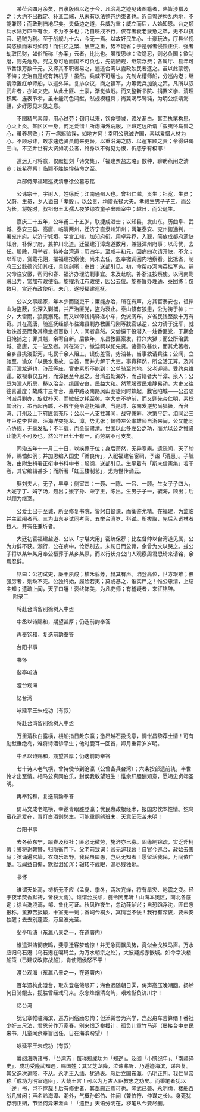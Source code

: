 <!-- { "loadSidebar": true } -->
　　某莅台四月余矣，自隶版图以迄于今，凡治乱之迹见诸图籍者，略皆涉猎及之；大约不出戡定、补苴二端，从未有以法整齐约束者也。近自粤逆构乱内地，不能兼顾；而政刑扫地尽矣。夫备边之道，兵威为重；威立而后，人始知恩。台之额兵水陆万四千有余，不为不多也；乃自班戍不行，仅存者衰老疲惫之卒，无不以抗官、通贼为利。至于战舰九十六，今无一焉。以故奸民生心、士豪玩法，厅县坐视其恣横而末可如何！而供亿之繁、酬应之重，势不能省；于是弱者侵蚀正供、强者劫取民财，如俗所称「办案」云者，比比也。夙夜思维：欲隐忍，则必负国；欲刮磨，则先危身。究之身可危而国不可负也，先裁陋规，继禁浮费；各属厅、县年可节番银万数千元。又择其不职者易之，逋逃台湾以蠹政殃民者逐之。虽以此蒙谤，不悔；吏治自是或有转机乎！虽然，兵威不可缓也。先制龙槽师船，分巡内港；继请添置红单师船，以巡外洋。复排众议，商之镇军，力筹裁兵加饷之策。凡所以驭武弁者，亦如文吏。从此土匪、土豪，渐觉敛戢。而又整新书院、捐置义学、清理积案、旌表节孝，虽未能润色鸿猷，然规模粗具；尚冀竭尽驽钝，为明公绥靖海疆，少纡愿见末见之意。

　　不图精气素薄，用心过劳；旬月以来，饮食顿减，须发渐白。甚至执笔构思，心火上炎。某区区一身，何足爱惜！所虑海外荒服，正班定远所谓「蛮夷怀鸟兽之心，虽养易败」；万一病躯贻误，如地方何！幸明公忠诚许国，素以爱惜人材为心。不顾忌讳，敢求速选贤员前来更替，以重沿海之防、以逭东顾之责；令得进谒三山，不至并世有大贤如明公者，终身以不得见为恨，忻感宁有极耶！

　　道远无可将意，仅献拙刻「诗文集」、「福建票盐志略」数种，聊助燕闲之清览；统希亮察！临颖不胜悚惶待命之至。

　　兵部侍郎福建巡抚清惠徐公墓志铭

　　公讳宗干，字树人，姓徐氏；江南通州人也。曾祖仁滋，贡生；祖宽，生员；父蔚，生员，乡人谥曰「孝毅」。以公贵，均赠光禄大夫。孝毅生男子子三，而公为长。将娩时，叔祖母王太孺人夜梦绿衣童子出暗室中；越日，而公诞生。

　　嘉庆二十五年，公年甫二十五岁，联捷成进士；以知县，发山东。历曲阜、武城、泰安三县、高唐、临清两州，迁济宁直隶州知州；两兼泰安、兖州俯通判，一署兖州府。以济宁城垣、学宫工竣，加知府衔。用卓异荐，入觐，简放成都府遗缺知府，补保宁府，兼护川北道。迁福建汀漳龙道数月，兼摄漳州府事；以母忧，去任。服除，用举者，特补台湾道；历四年。至咸丰初元，因病四次请开缺，不允；以军功，赏戴花翎，擢福建按察使。尚未去任，忽奉檄调回内地察看。比抵省，制府王公懿德询知其枉，具疏剖晰；奉旨：送部引见。初，命帮办河南英桂军务。嗣又命往安徽，帮同和春、福济办理防剿事宜。未及赴皖，补浙江按察使。以河南剿贼出力，赏加布政使衔。旋擢浙江布政使，因公去位。旋奉旨办理通、泰团练；仅数月，赏还布政使衔。未几，遂授福建巡抚。

　　公以文事起家，年本少而饶吏干；廉能办治，所在有声。方其官泰安也，徂徕山为盗薮，公深入剿捕，并严治匪党，盗为衰止。泰山倏有狼患，公为祷于神；一夕，大雷雨，狼竟溺死。而又以俸钱捐驿递小车，免派阔布，岁省民钱至数十万有奇。其在高唐，随巡抚经额布往潍县剿办教匪马刚等戕官谋逆，公力请于抚军，就地诛首恶而免其缘坐者百数十人；闻者翕然。又尝遴干役潜入一炷香匪党，于期会日掩捕之；罪其魁，余宥自新。后数年，东昌教匪案发，将兴大狱；而公所治武城、高唐，无一波及者。其在济宁，撤淫祠以祀先贤。诸善政甚伙，而其尤著者，金乡县挑浚彭河，屯民千余人阻工，误伤差官，势汹甚，当事欲请兵往；公闻，立驰至，谕众「以畏水患故」自首，而并力解于大吏，事竟释然，所全活无算。及其官汀漳龙道也，浒茂等庄，官吏素所不能到；公单骑至其地，父老迎谒，受约束维谨。故视事仅五月，而漳民至今思之。台湾虽处海外，而占籍者大半漳、泉人；公既为漳人所思，移以治台。缉匪安良，民益大和。然荒服蛮民难静易动，大吏又往往喜遥度；故咸丰三年台、嘉中路及南路凤山匪徒同时蜂起，戕官陷城——公虽随时派兵剿办，旋就扑灭，而撤任之耗至矣。幸大吏不护前，而又逢先帝仁明，素稔其治行，虽再起再踬，不数年竟令巡抚福建。当是时，东南发逆势尚猖獗，而台湾、汀州及上下府匪氛充斥；公以一人支拄其间，战守兼筹，次第平定。洎同治三年巨逆李世贤、汪海洋突犯龙、漳，势尤张；督帅左公率雄师自浙来闽，公又能同心协规，无毫发私；不半载，而全闽肃清。世固以此多左公之功，而尤以公之推贤让能为不可及也。然公年已七十有一，而劳病不可支矣。

　　同治五年十一月二十日，以疾薨于位；身后萧然，无异寒素。遗疏闻，天子轸悼，赐恤如例；并加恩编入国史「循良传」，入祀福建名宦祠，予谧「清惠」。子毓海，由附生捐署正衔中书科中书；服阕，送部引见。生平着有「斯未信斋集」若干卷，其它编辑甚多；而所著「虹玉楼制艺」，尤为世传诵云。

　　娶刘夫人，无子，早卒；侧室四：一聂、一陈、一吕、一顾。生女子子四人，大妮字丁、娟字汤，聂出；媛字孙、荣字王，陈出。生男子子一，毓海，顾出；后以顾为继室。

　　公爱士出于至诚，所至修复书院，皆躬自督课，而衡鉴尤精。在福建，为监临并主武闱者再。三为山东乡试同考官，五举台湾岁、科试。所拔取，先后入词林者数人，并有任兼圻者。

　　大廷初官福建盐道、公以「才堪大用」密疏保荐；比左督帅以台湾道见属，公为力辞不获。濒行，公在病中，怆然别去。未旬日而公薨，余曾为文以哭之。兹公子将以某年某月奉公柩葬于某乡某原，而以行状介公门人观察周君懋琦来请铭，余焉忍辞。

　　铭曰：公初试吏，廉干夙成；植禾翦莠，赫其有声。洎登高位，世方艰难；彼强厉者，剜缺不完。公独终始，履险若夷；莫或惎之，谁实尸之！惟公忠清，上结主知；遗疏上闻，天子曰嘻！褒终饰美，为凡吏师；有稽疑者，来征铭辞。  
　 
附录二

　　将赴台湾留别徐树人中丞

　　中丞以诗赐和，期望甚厚；仍迭前韵奉答

　　再奉钧和，复迭前韵奉答

　　台阳书事

　　书怀

　　斐亭听涛

　　澄台观海

　　忆台湾

　　咏延平王朱成功（有叙）

　　将赴台湾留别徐树人中丞

　　万里清秋白露横，楼船指日赴东瀛；激昂越石投戈意，惆怅昌黎荐士情！可有勋猷垂绝岛，难将诗酒诉平生；他时鹿耳一回首，卿月重霄岁岁明。

　　中丞以诗赐和，期望甚厚；仍迭前韵奉答

　　七十诗人老气横，曾持使节到沧瀛（公曾备兵台湾）；六条按部遗前轨，半世怜才出至情。相马公真同伯乐，封侯我敢望班生！惟余肝胆酬知意，愿竭忠贞翊圣明。

　　再奉钧和，复迭前韵奉答

　　倚马文成老笔横，幸邀青眼胜登瀛；忧民惠政根经术，报国忠忱本性情。犵鸟蛮花遗爱在，青灯白酒别愁生。可能重厕鹓班末，天意茫茫苦未明！

　　台阳书事

　　去冬莅东宁，踰春及秋社；匪必无微劳，施济亦已寡。固缘制锦疏，实乏斧柯假；誓将谢朝簪，归隐衡门下。父老前致词：官无遽我舍！自官今巡台，政始去害马；弦诵遍宫墙，农商乐郊野。我民虽曰愚，岂尽无知者！愿留活我民，万间依广厦。我闻益自惭，默默泪如泻；辗转不成眠，漏尽残独灺。

　　书怀

　　谁谓天处高，祷祈无不应（孟夏、季冬，两次亢燥，将有旱灾、地震之变。经于夜半焚香默祷，皆获大雨）。谁谓台民顽，施令罔弗听！山海本奥区，南北各底定；徐当洗浇漓，邹、鲁化可证。秋风昨夜生，忽动莼鲈兴；自恐蹈浮沈，匪曰忘报称。蛮獠苦扳辕，十室无一剩；番峒今桐乡，冥情岂不佞！我行有深衷，要未安独醒；去去别蓬壶，万里波光莹。

　　斐亭听涛（东瀛八景之一，在道署内）

　　谁遣洪涛彻夜鸣，斐亭迁客梦魂惊！并无急雨飘风势，竟似金戈铁马声。万水应归乌石港（乌石港在噶玛兰，为万水朝宗之处），大波疑撼赤嵌城。如今幸决楼船策（已建议改修战船），肯使阳侯怒不平！

　　澄台观海（东瀛八景之一，在道署内）

　　百年遗构此澄台，取次登临倦眼开；海色远随朝日霁，俦声高压晚潮回。扬舲何日骑鲲去，揽胜曾经戏马来。永念烽烟清岛屿，艰难惭负济川才！

　　忆台湾

　　犹记搴帷驻海滨，巡方问俗励忠恂；但添黉舍为兴学，岂忍舟车苦算缗！番社少奸三尺法，君恩分作万家春。别来恨乏攀援计，孤负儿童竹马迎（屡接台中吏民来书，儿童闻余奉旨回任，日在海滨盼望）！

　　咏延平王朱成功（有叙）

　　曩阅海防诸书，「台湾志」每称郑成功为「郑逆」。及阅「小腆纪年」、「南疆绎史」，成功受隆武知遇，赐国姓；其父芝龙降，泣谏弗听，乃遁迹海滨，谋兴复。其父迭次谕降，不从。永明王入缅，犹通表。厥后立国东瀛，仍明正朔。我仁皇帝称「成功为明室遗臣」，大哉王言！可以为万古人臣教忠之劝矣。而秉笔者犹以「逆」书，岂不悖哉！后有修史者，其亟删正焉可也。隆武已薨、永明虏，楼船百战几曾闲；声名岭海漳、潮外，气概孙郎伯、仲间（兼伯符、仲谋之长）。身死犹存明正朔，节坚何异宋涯山！「遗臣」天语分明在，秽笔从今要尽删。   
